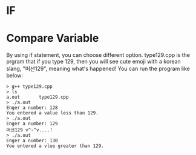 # IF
# Compare Variable
By using if statement, you can choose different option. type129.cpp is the prgram that if you type 129, then you will see cute emoji with a korean slang, "머선129", meaning what's happened! You can run the program like below:
```
> g++ type129.cpp
> ls
a.out       type129.cpp
> ./a.out
Enger a number: 128
You entered a value less than 129.
> ./a.out
Enger a number: 129
머선129 v^-^v....!
> ./a.out
Enger a number: 130
You entered a vlue greater than 129.
```
